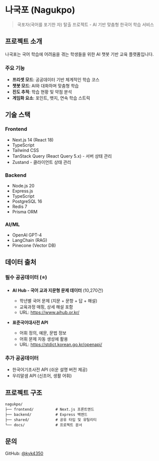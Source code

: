 # 나국포 (Nagukpo)

> 국포자(국어를 포기한 자) 탈출 프로젝트 - AI 기반 맞춤형 한국어 학습 서비스

## 프로젝트 소개

나국포는 국어 학습에 어려움을 겪는 학생들을 위한 AI 챗봇 기반 교육 플랫폼입니다.

### 주요 기능

- **프리셋 모드**: 공공데이터 기반 체계적인 학습 코스
- **챗봇 모드**: AI와 대화하며 맞춤형 학습
- **진도 추적**: 학습 현황 및 약점 분석
- **게임화 요소**: 포인트, 뱃지, 연속 학습 스트릭

## 기술 스택

### Frontend

- Next.js 14 (React 18)
- TypeScript
- Tailwind CSS
- TanStack Query (React Query 5.x) - 서버 상태 관리
- Zustand - 클라이언트 상태 관리

### Backend

- Node.js 20
- Express.js
- TypeScript
- PostgreSQL 16
- Redis 7
- Prisma ORM

### AI/ML

- OpenAI GPT-4
- LangChain (RAG)
- Pinecone (Vector DB)

## 데이터 출처

### 필수 공공데이터 (⭐)

- **AI Hub - 국어 교과 지문형 문제 데이터** (10,270건)

  - 학년별 국어 문제 (지문 + 문항 + 답 + 해설)
  - 교육과정 매핑, 상세 해설 포함
  - URL: https://www.aihub.or.kr/

- **표준국어대사전 API**
  - 어휘 정의, 예문, 문법 정보
  - 어휘 문제 자동 생성에 활용
  - URL: https://stdict.korean.go.kr/openapi/

### 추가 공공데이터

- 한국어기초사전 API (쉬운 설명 버전 제공)
- 우리말샘 API (신조어, 생활 어휘)

## 프로젝트 구조

```
nagukpo/
├── frontend/          # Next.js 프론트엔드
├── backend/           # Express 백엔드
├── shared/            # 공유 타입 및 유틸리티
└── docs/              # 프로젝트 문서
```

## 문의

GitHub: [@kyk4350](https://github.com/kyk4350)
